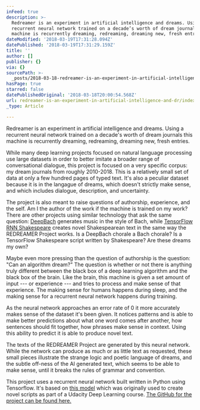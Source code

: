 ```yaml
---
inFeed: true
description: >-
  Redreamer is an experiment in artificial intelligence and dreams. Using a
  recurrent neural network trained on a decade’s worth of dream journals this
  machine is recurrently dreaming, redreaming, dreaming new, fresh entries.
dateModified: '2018-03-19T17:31:28.094Z'
datePublished: '2018-03-19T17:31:29.159Z'
title: ''
author: []
publisher: {}
via: {}
sourcePath: >-
  _posts/2018-03-18-redreamer-is-an-experiment-in-artificial-intelligence-and-dr.md
hasPage: true
starred: false
datePublishedOriginal: '2018-03-18T20:00:54.568Z'
url: redreamer-is-an-experiment-in-artificial-intelligence-and-dr/index.html
_type: Article

---
```

Redreamer is an experiment in artificial intelligence and dreams. Using a recurrent neural network trained on a decade's worth of dream journals this machine is recurrently dreaming, redreaming, dreaming new, fresh entries.

While many deep learning projects focused on natural language processing use large datasets in order to better imitate a broader range of conversational dialogue, this project is focused on a very specific corpus: my dream journals from roughly 2010-2018\. This is a relatively small set of data at only a few hundred pages of typed text. It's also a peculiar dataset because it is in the langague of dreams, which doesn't strictly make sense, and which includes dialogue, description, and uncertainty.

The project is also meant to raise questions of authorship, experience, and the self. Am I the author of the work if the machine is trained on my work? There are other projects using similar technology that ask the same question: [DeepBach][0] generates music in the style of Bach, while [TensorFlow RNN Shakespeare][1] creates novel Shakespearean text in the same way the REDREAMER Project works. Is a DeepBach chorale a Bach chorale? Is a TensorFlow Shakespeare script written by Shakespeare? Are these dreams my own?

Maybe even more pressing than the question of authorship is the question: "Can an algorithm dream?" The question is whether or not there is anything truly different between the black box of a deep learning algorithm and the black box of the brain. Like the brain, this machine is given a set amount of input --- or experience --- and tries to process and make sense of that experience. The making sense for humans happens during sleep, and the making sense for a recurrent neural network happens during training.

As the neural network approaches an error rate of 0 it more accurately makes sense of the dataset it's been given. It notices patterns and is able to make better predictions about what one word comes after another, how sentences should fit together, how phrases make sense in context. Using this ability to predict it is able to produce novel text.

The texts of the REDREAMER Project are generated by this neural network. While the network can produce as much or as little text as requested, these small pieces illustrate the strange logic and poetic language of dreams, and the subtle off-ness of the AI generated text, which seems to be able to make sense, until it breaks the rules of grammar and convention.

This project uses a recurrent neural network built written in Python using Tensorflow. It's based on [this model][2] which was originally used to create novel scripts as part of a Udacity Deep Learning course. [The GitHub for the project can be found here.][3]

[0]: http://www.flow-machines.com/deepbach-polyphonic-music-generation-bach-chorales/
[1]: https://github.com/martin-gorner/tensorflow-rnn-shakespeare/blob/master/rnn_train.py
[2]: https://github.com/udacity/deep-learning/tree/master/tv-script-generation "TV Script Generation Github"
[3]: https://github.com/lfhvn/REDREAMER